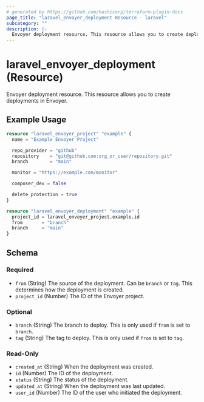 ```yaml
---
# generated by https://github.com/hashicorp/terraform-plugin-docs
page_title: "laravel_envoyer_deployment Resource - laravel"
subcategory: ""
description: |-
  Envoyer deployment resource. This resource allows you to create deployments in Envoyer.
---
```


# laravel_envoyer_deployment (Resource)

Envoyer deployment resource. This resource allows you to create deployments in Envoyer.

## Example Usage

```terraform
resource "laravel_envoyer_project" "example" {
  name = "Example Envoyer Project"

  repo_provider = "github"
  repository    = "git@github.com:org_or_user/repository.git"
  branch        = "main"

  monitor = "https://example.com/monitor"

  composer_dev = false

  delete_protection = true
}

resource "laravel_envoyer_deployment" "example" {
  project_id = laravel_envoyer_project.example.id
  from       = "branch"
  branch     = "main"
}
```

<!-- schema generated by tfplugindocs -->
## Schema

### Required

- `from` (String) The source of the deployment. Can be `branch` or `tag`. This determines how the deployment is created.
- `project_id` (Number) The ID of the Envoyer project.

### Optional

- `branch` (String) The branch to deploy. This is only used if `from` is set to `branch`.
- `tag` (String) The tag to deploy. This is only used if `from` is set to `tag`.

### Read-Only

- `created_at` (String) When the deployment was created.
- `id` (Number) The ID of the deployment.
- `status` (String) The status of the deployment.
- `updated_at` (String) When the deployment was last updated.
- `user_id` (Number) The ID of the user who initiated the deployment.

